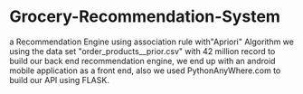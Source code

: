 # Grocery-Recommendation-System
a Recommendation Engine using association rule with"Apriori" Algorithm we using the data set "order_products__prior.csv" with 42 million record to build our back end recommendation engine, we end up with an android mobile application as a front end, also we used PythonAnyWhere.com  to build our API using FLASK.
